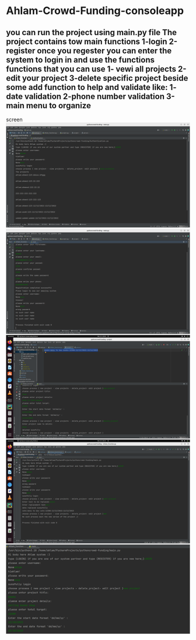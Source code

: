 # Ahlam-Crowd-Funding-consoleapp
you can run the project using main.py file 
The project contains tow main functions 
1-login 
2-register
once you regester you can enter the system to login in and use the functions 
functions that you can use 
1- vewi all projects 
2-edit your project
3-delete specific project
beside some add function to help and validate like:
1- date validation 
2-phone number validation
3-main menu to organize 
------------------------------------------------------------------------------------------------------------------------------------------------
screen
![lggin](img/login_with_veiwprojects.png)
![register](img/regester.png)
![delete](img/delete.png)
![update](img/update.png)
![new project](img/new_project.png)



